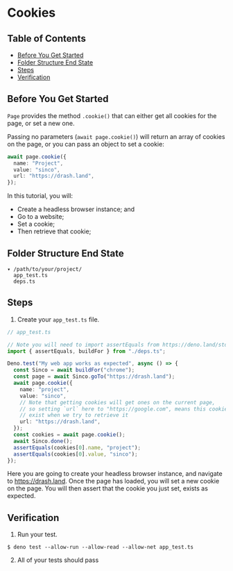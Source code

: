 # Cookies

## Table of Contents

- [Before You Get Started](#before-you-get-started)
- [Folder Structure End State](#folder-structure-end-state)
- [Steps](#steps)
- [Verification](#verification)

## Before You Get Started

`Page` provides the method `.cookie()` that can either get all cookies for the
page, or set a new one.

Passing no parameters (`await page.cookie()`) will return an array of cookies on
the page, or you can pass an object to set a cookie:

```ts
await page.cookie({
  name: "Project",
  value: "sinco",
  url: "https://drash.land",
});
```

In this tutorial, you will:

- Create a headless browser instance; and
- Go to a website;
- Set a cookie;
- Then retrieve that cookie;

## Folder Structure End State

```text
▾ /path/to/your/project/
  app_test.ts
  deps.ts
```

## Steps

1. Create your `app_test.ts` file.

```typescript
// app_test.ts

// Note you will need to import assertEquals from https://deno.land/std/testing/asserts.ts
import { assertEquals, buildFor } from "./deps.ts";

Deno.test("My web app works as expected", async () => {
  const Sinco = await buildFor("chrome");
  const page = await Sinco.goTo("https://drash.land");
  await page.cookie({
    name: "project",
    value: "sinco",
    // Note that getting cookies will get ones on the current page,
    // so setting `url` here to "https://google.com", means this cookie won't
    // exist when we try to retrieve it
    url: "https://drash.land",
  });
  const cookies = await page.cookie();
  await Sinco.done();
  assertEquals(cookies[0].name, "project");
  assertEquals(cookies[0].value, "sinco");
});
```

Here you are going to create your headless browser instance, and navigate to
https://drash.land. Once the page has loaded, you will set a new cookie on the
page. You will then assert that the cookie you just set, exists as expected.

## Verification

1. Run your test.

```shell
$ deno test --allow-run --allow-read --allow-net app_test.ts
```

2. All of your tests should pass
